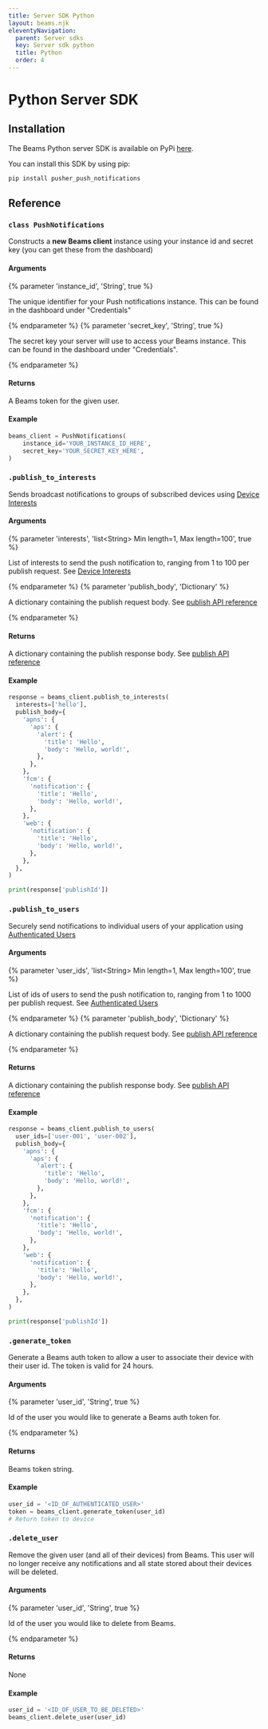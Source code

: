```yaml
---
title: Server SDK Python
layout: beams.njk
eleventyNavigation:
  parent: Server sdks
  key: Server sdk python
  title: Python
  order: 4
---
```


# Python Server SDK

## Installation

The Beams Python server SDK is available on PyPi [here](https://pypi.python.org/pypi/pusher_push_notifications/).

You can install this SDK by using pip:

```bash
pip install pusher_push_notifications
```

## Reference

### `class PushNotifications`

Constructs a **new Beams client** instance using your instance id and secret key (you can get these from the dashboard)

#### Arguments

{% parameter 'instance_id', 'String', true %}

The unique identifier for your Push notifications instance. This can be found in the dashboard under "Credentials"

{% endparameter %}
{% parameter 'secret_key', 'String', true %}

The secret key your server will use to access your Beams instance. This can be found in the dashboard under "Credentials".

{% endparameter %}

#### Returns

A Beams token for the given user.

#### Example

```py
beams_client = PushNotifications(
    instance_id='YOUR_INSTANCE_ID_HERE',
    secret_key='YOUR_SECRET_KEY_HERE',
)
```

### `.publish_to_interests`

Sends broadcast notifications to groups of subscribed devices using [Device Interests](/docs/beams/concepts/device-interests)

#### Arguments

{% parameter 'interests', 'list&lt;String&gt; Min length=1, Max length=100', true %}

List of interests to send the push notification to, ranging from 1 to 100 per publish request. See [Device Interests](/docs/beams/concepts/device-interests)

{% endparameter %}
{% parameter 'publish_body', 'Dictionary' %}

A dictionary containing the publish request body. See [publish API reference](/docs/beams/reference/publish-api#request-body)

{% endparameter %}

#### Returns

A dictionary containing the publish response body. See [publish API reference](/docs/beams/reference/publish-api#success-response-body)

#### Example

```py
response = beams_client.publish_to_interests(
  interests=['hello'],
  publish_body={
    'apns': {
      'aps': {
        'alert': {
          'title': 'Hello',
          'body': 'Hello, world!',
        },
      },
    },
    'fcm': {
      'notification': {
        'title': 'Hello',
        'body': 'Hello, world!',
      },
    },
    'web': {
      'notification': {
        'title': 'Hello',
        'body': 'Hello, world!',
      },
    },
  },
)

print(response['publishId'])
```

### `.publish_to_users`

Securely send notifications to individual users of your application using [Authenticated Users](/docs/beams/concepts/authenticated-users)

#### Arguments

{% parameter 'user_ids', 'list&lt;String&gt; Min length=1, Max length=100', true %}

List of ids of users to send the push notification to, ranging from 1 to 1000 per publish request. See [Authenticated Users](/docs/beams/concepts/authenticated-users)

{% endparameter %}
{% parameter 'publish_body', 'Dictionary' %}

A dictionary containing the publish request body. See [publish API reference](/docs/beams/reference/publish-api#request-body)

{% endparameter %}

#### Returns

A dictionary containing the publish response body. See [publish API reference](/docs/beams/reference/publish-api#success-response-body)

#### Example

```py
response = beams_client.publish_to_users(
  user_ids=['user-001', 'user-002'],
  publish_body={
    'apns': {
      'aps': {
        'alert': {
          'title': 'Hello',
          'body': 'Hello, world!',
        },
      },
    },
    'fcm': {
      'notification': {
        'title': 'Hello',
        'body': 'Hello, world!',
      },
    },
    'web': {
      'notification': {
        'title': 'Hello',
        'body': 'Hello, world!',
      },
    },
  },
)

print(response['publishId'])
```

### `.generate_token`

Generate a Beams auth token to allow a user to associate their device with their user id. The token is valid for 24 hours.

#### Arguments

{% parameter 'user_id', 'String', true %}

Id of the user you would like to generate a Beams auth token for.

{% endparameter %}

#### Returns

Beams token string.

#### Example

```py
user_id = '<ID_OF_AUTHENTICATED_USER>'
token = beams_client.generate_token(user_id)
# Return token to device
```

### `.delete_user`

Remove the given user (and all of their devices) from Beams. This user will no longer receive any notifications and all state stored about their devices will be deleted.

#### Arguments

{% parameter 'user_id', 'String', true %}

Id of the user you would like to delete from Beams.

{% endparameter %}

#### Returns

None

#### Example

```py
user_id = '<ID_OF_USER_TO_BE_DELETED>'
beams_client.delete_user(user_id)
```
